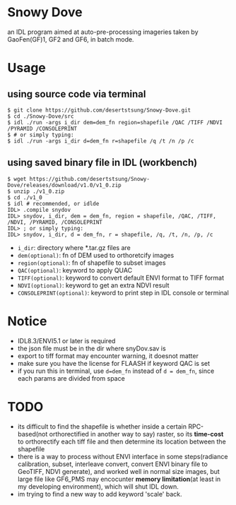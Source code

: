 # Snowy Dove
an IDL program aimed at auto-pre-processing imageries taken by GaoFen(GF)1, GF2 and GF6, in batch mode.
# Usage
## using source code via terminal
```shell
$ git clone https://github.com/desertstsung/Snowy-Dove.git
$ cd ./Snowy-Dove/src
$ idl ./run -args i_dir dem=dem_fn region=shapefile /QAC /TIFF /NDVI /PYRAMID /CONSOLEPRINT
$ # or simply typing:
$ idl ./run -args i_dir d=dem_fn r=shapefile /q /t /n /p /c
```
## using saved binary file in IDL (workbench)
```shell
$ wget https://github.com/desertstsung/Snowy-Dove/releases/download/v1.0/v1_0.zip
$ unzip ./v1_0.zip
$ cd ./v1_0
$ idl # recommended, or idlde
IDL> .compile snydov
IDL> snydov, i_dir, dem = dem_fn, region = shapefile, /QAC, /TIFF, /NDVI, /PYRAMID, /CONSOLEPRINT
IDL> ; or simply typing:
IDL> snydov, i_dir, d = dem_fn, r = shapefile, /q, /t, /n, /p, /c
```
- ``i_dir``:                  directory where *.tar.gz files are
- ``dem(optional)``:          fn of DEM used to orthoretcify images
- ``region(optional)``:       fn of shapefile to subset images
- ``QAC(optional)``:          keyword to apply QUAC
- ``TIFF(optional)``:         keyword to convert default ENVI format to TIFF format
- ``NDVI(optional)``:         keyword to get an extra NDVI result
- ``CONSOLEPRINT(optional)``: keyword to print step in IDL console or terminal
# Notice
- IDL8.3/ENVI5.1 or later is required
- the json file must be in the dir where snyDov.sav is
- export to tiff format may encounter warning, it doesnot matter
- make sure you have the license for FLAASH if keyword QAC is set
- if you run this in terminal, use ``d=dem_fn`` instead of ``d = dem_fn``, since each params are divided from space
# TODO
- its difficult to find the shapefile is whether inside a certain RPC-based(not orthorectified in another way to say) raster, so its **time-cost** to orthorectify each tiff file and then determine its location between the shapefile
- there is a way to process without ENVI interface in some steps(radiance calibration, subset, interleave convert, convert ENVI binary file to GeoTIFF, NDVI generate), and worked well in normal size images, but large file like GF6_PMS may encocunter **memory limitation**(at least in my developing environment), which will shut IDL down.
- im trying to find a new way to add keyword 'scale' back.
